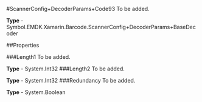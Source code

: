 #ScannerConfig+DecoderParams+Code93
To be added.

**Type** - Symbol.EMDK.Xamarin.Barcode.ScannerConfig+DecoderParams+BaseDecoder

##Properties

###Length1
To be added.

**Type** - System.Int32
###Length2
To be added.

**Type** - System.Int32
###Redundancy
To be added.

**Type** - System.Boolean


